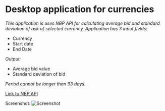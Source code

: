 # Desktop application for currencies

*This application is uses NBP API for calculating average bid and standard deviation of ask of selected currency. Application has 3 input fields:*
* Currency
* Start date
* End Date

*Output:*
* Average bid value
* Standard deviation of bid

*Period cannot be longer than 93 days.* 

[Link to NBP API](http://api.nbp.pl/en.html) 

Screenshot:
![Screenshot](https://i.imgur.com/J1kKzIdl.png)
